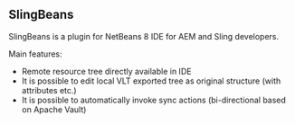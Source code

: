 SlingBeans
----------
SlingBeans is a plugin for NetBeans 8 IDE for AEM and Sling developers.

Main features:
* Remote resource tree directly available in IDE
* It is possible to edit local VLT exported tree as original structure (with attributes etc.)
* It is possible to automatically invoke sync actions (bi-directional based on Apache Vault)


